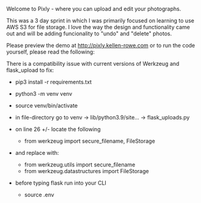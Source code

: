 Welcome to Pixly - where you can upload and edit your photographs. 

This was a 3 day sprint in which I was primarily focused on learning to use AWS S3 for file storage. 
I love the way the design and functionality came out and will be adding funcionality to "undo" and "delete" photos. 

Please preview the demo at http://pixly.kellen-rowe.com or to run the code yourself, please read the following:

There is a compatibility issue with current versions of Werkzeug and flask_upload
to fix: 
 - pip3 install -r requirements.txt
 - python3 -m venv venv
 - source venv/bin/activate
 - in file-directory go to venv -> lib/python3.9/site... -> flask_uploads.py
 - on line 26 +/- locate the following 
    - from werkzeug import secure_filename, FileStorage
 - and replace with: 
    - from werkzeug.utils import secure_filename
    - from werkzeug.datastructures import  FileStorage

 - before typing flask run into your CLI
    - source .env

